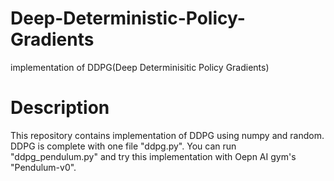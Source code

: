 # Deep-Deterministic-Policy-Gradients
implementation of DDPG(Deep Determinisitic Policy Gradients)
# Description
This repository contains implementation of DDPG using numpy and random. 
DDPG is complete with one file "ddpg.py". You can run "ddpg_pendulum.py" and try this implementation with Oepn AI gym's "Pendulum-v0".
